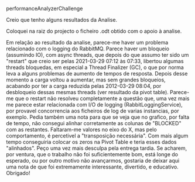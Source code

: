 performanceAnalyzerChallenge

Creio que tenho alguns resultados da Analise.

Coloquei na raiz do projecto o ficheiro .odt obtido com o apoio à analise.

Em relação ao resultado da analise, parece-me haver um problema relacionado com o logging do RabbitMQ. Parece haver um bloqueio (assumindo IO), com async threads, que depois do que assumo ter sido um "restart" que creio ser pelas 2021-03-29 07:12 às 07:33, libertou algumas threads bloquedas, em especial a Thread Finalizer (GC), o que por norma leva a alguns problemas de aumento de tempos de resposta. Depois desse momento a carga voltou a aumentar, mas sem grandes bloqueios, acabando por ter a carga reduzida pelas 2012-03-29 08:04, por desbloqueio dessas mesmas threads (ver resultado da pivot table). Parece-me que o restart não resolveu completamente a questão que, uma vez mais me parece estar relacionada com I/O de logging (RabbitLoggingService), por provavel concorrencia aos ficheiros de log de varias instancias, por exemplo. Pedia também uma nota para que se veja que no grafico, por falta de tempo, não consegui alinhar corretamente as colunas de "BLOCKED" com as restantes. Faltaram-me valores no eixo do X, mas pelo comportamento, é percetivel a "transposição necessária". Com mais algum tempo conseguiria colocar os zeros na Pivot Table e teria esses dados "alinhados". Peço uma vez mais desculpa pela entrega tardia.  Se acharem, por ventura, que o trabalho não foi suficientemente bom, está longe do esperado, ou por outro motivo não avançarmos, gostaria de deixar aqui uma nota de que foi extremamente interessante, divertido, e educativo. Obrigado!
